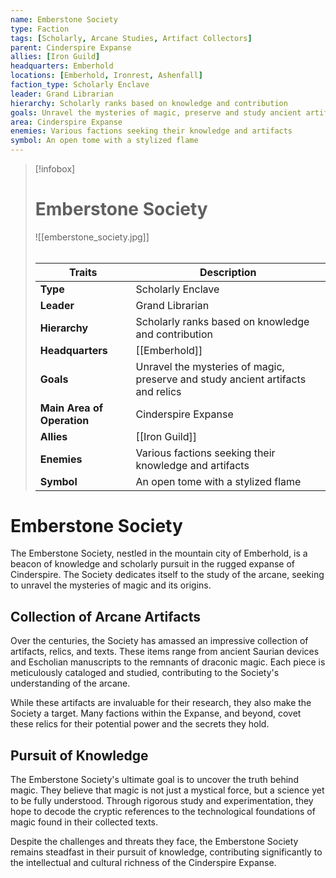 ```yaml
---
name: Emberstone Society
type: Faction
tags: [Scholarly, Arcane Studies, Artifact Collectors]
parent: Cinderspire Expanse
allies: [Iron Guild]
headquarters: Emberhold
locations: [Emberhold, Ironrest, Ashenfall]
faction_type: Scholarly Enclave
leader: Grand Librarian
hierarchy: Scholarly ranks based on knowledge and contribution
goals: Unravel the mysteries of magic, preserve and study ancient artifacts and relics
area: Cinderspire Expanse
enemies: Various factions seeking their knowledge and artifacts
symbol: An open tome with a stylized flame
---
```

> [!infobox]
> # Emberstone Society
> ![[emberstone_society.jpg]]
> ######
> | Traits         | Description                                                                                                                           |
> | -------------- | ------------------------------------------------------------------------------------------------------------------------------------- |
> | **Type** | Scholarly Enclave |
> | **Leader** | Grand Librarian |
> | **Hierarchy** | Scholarly ranks based on knowledge and contribution |
> | **Headquarters** | [[Emberhold]] |
> | **Goals** | Unravel the mysteries of magic, preserve and study ancient artifacts and relics |
> | **Main Area of Operation** | Cinderspire Expanse |
> | **Allies** | [[Iron Guild]] |
> | **Enemies** | Various factions seeking their knowledge and artifacts |
> | **Symbol** | An open tome with a stylized flame |
# Emberstone Society

The Emberstone Society, nestled in the mountain city of Emberhold, is a beacon of knowledge and scholarly pursuit in the rugged expanse of Cinderspire. The Society dedicates itself to the study of the arcane, seeking to unravel the mysteries of magic and its origins.

## Collection of Arcane Artifacts

Over the centuries, the Society has amassed an impressive collection of artifacts, relics, and texts. These items range from ancient Saurian devices and Escholian manuscripts to the remnants of draconic magic. Each piece is meticulously cataloged and studied, contributing to the Society's understanding of the arcane.

While these artifacts are invaluable for their research, they also make the Society a target. Many factions within the Expanse, and beyond, covet these relics for their potential power and the secrets they hold.

## Pursuit of Knowledge

The Emberstone Society's ultimate goal is to uncover the truth behind magic. They believe that magic is not just a mystical force, but a science yet to be fully understood. Through rigorous study and experimentation, they hope to decode the cryptic references to the technological foundations of magic found in their collected texts.

Despite the challenges and threats they face, the Emberstone Society remains steadfast in their pursuit of knowledge, contributing significantly to the intellectual and cultural richness of the Cinderspire Expanse.
